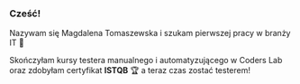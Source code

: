 ### Cześć!

Nazywam się Magdalena Tomaszewska i szukam pierwszej pracy w branży IT :muscle:

Skończyłam kursy testera manualnego i automatyzującego w Coders Lab
oraz zdobyłam certyfikat **ISTQB** :trophy: 
a teraz czas zostać testerem!


